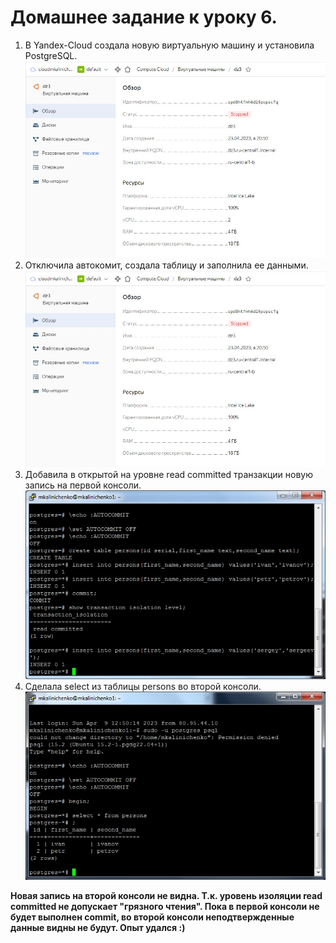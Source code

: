 # Домашнее задание к уроку 6.
1. В Yandex-Cloud создала новую виртуальную машину и установила PostgreSQL.
![Шаг2](/3_0_CreateVM.jpg)
1. Отключила автокомит, создала таблицу и заполнила ее данными.
![Шаг2](/3_0_CreateVM.jpg)
1. Добавила в открытой на уровне read committed транзакции новую запись на первой консоли.
![Шаг3](/Less1_p3.jpg)
1. Сделала select из таблицы persons во второй консоли.
![Шаг3](/Less1_p4.jpg)

**Новая запись на второй консоли не видна. Т.к. уровень изоляции read committed не допускает "грязного чтения". Пока в первой консоли не будет выполнен commit, во второй консоли неподтвержденные данные видны не будут. Опыт удался :)**

